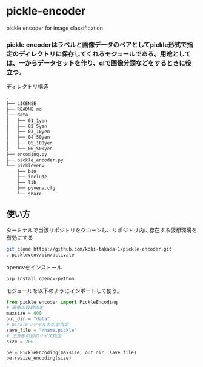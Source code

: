 # pickle-encoder
pickle encoder for image classification

### pickle encoderはラベルと画像データのペアとしてpickle形式で指定のディレクトリに保存してくれるモジュールである。用途としては、一からデータセットを作り、dlで画像分類などをするときに役立つ。
ディレクトリ構造
```bash
.
├── LICENSE
├── README.md
├── data
│   ├── 01_1yen
│   ├── 02_5yen
│   ├── 03_10yen
│   ├── 04_50yen
│   ├── 05_100yen
│   └── 06_500yen
├── encoding.py
├── pickle_encoder.py
└── picklevenv
    ├── bin
    ├── include
    ├── lib
    ├── pyvenv.cfg
    └── share
```
## 使い方

ターミナルで当該リポジトリをクローンし、リポジトリ内に存在する仮想環境を有効にする
```bash
git clone https://github.com/koki-takada-1/pickle-encoder.git
. picklevenv/bin/activate
```
opencvをインストール
```
pip install opencv-python
```

モジュールを以下のようにインポートして使う。
```python
from pickle_encoder import PickleEncoding
# 画像の枚数指定
maxsize = 600
out_dir = "data"
# pickleファイルの名前指定
save_file = "/name.pickle"
# 正方形の辺のサイズ指定
size = 200

pe = PickleEncoding(maxsize, out_dir, save_file)
pe.resize_encoding(size)
```

